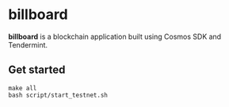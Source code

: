 # billboard

**billboard** is a blockchain application built using Cosmos SDK and Tendermint.

## Get started

```
make all
bash script/start_testnet.sh
```
